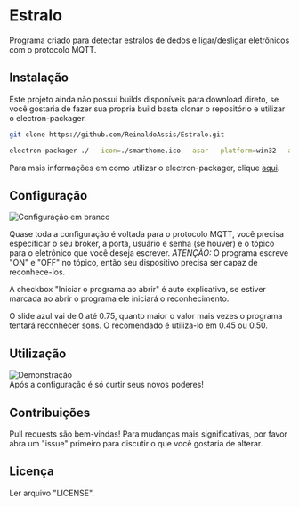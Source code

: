 # Estralo
Programa criado para detectar estralos de dedos e ligar/desligar eletrônicos com o protocolo MQTT.

## Instalação

Este projeto ainda não possui builds disponíveis para download direto, se você gostaria de fazer sua propria build basta clonar o repositório e utilizar o electron-packager.

```bash
git clone https://github.com/ReinaldoAssis/Estralo.git
```
```bash
electron-packager ./ --icon=./smarthome.ico --asar --platform=win32 --arch=ia32 --overwrite
```
Para mais informações em como utilizar o electron-packager, clique [aqui](https://github.com/electron/electron-packager#user-content-installation).

## Configuração

![Configuração em branco](https://i.ibb.co/Fqw7H9w/image.png)

Quase toda a configuração é voltada para o protocolo MQTT, você precisa especificar o seu broker, a porta, usuário e senha (se houver) e o tópico para o eletrônico que você deseja escrever. *ATENÇÃO:* O programa escreve "ON" e "OFF" no tópico, então seu dispositivo precisa ser capaz de reconhece-los.

A checkbox "Iniciar o programa ao abrir" é auto explicativa, se estiver marcada ao abrir o programa ele iniciará o reconhecimento.

O slide azul vai de 0 até 0.75, quanto maior o valor mais vezes o programa tentará reconhecer sons. O recomendado é utiliza-lo em 0.45 ou 0.50.

## Utilização
![Demonstração](https://i.ibb.co/vxr42DM/ezgif-com-add-text.gif)<br>
Após a configuração é só curtir seus novos poderes!

## Contribuições
Pull requests são bem-vindas! Para mudanças mais significativas, por favor abra um "issue" primeiro para discutir o que você gostaria de alterar.

## Licença
Ler arquivo "LICENSE".
